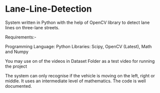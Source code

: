 # Lane-Line-Detection
System written in Python with the help of OpenCV library to detect lane lines on three-lane streets.

Requirements:-

Programming Language: Python
Libraries: Scipy, OpenCV (Latest), Math and Numpy

You may use on of the videos in Dataset Folder as a test video for running the project

The system can only recognise if the vehicle is moving on the left, right or middle. It uses an intermediate level of mathematics. 
The code is well documented.
